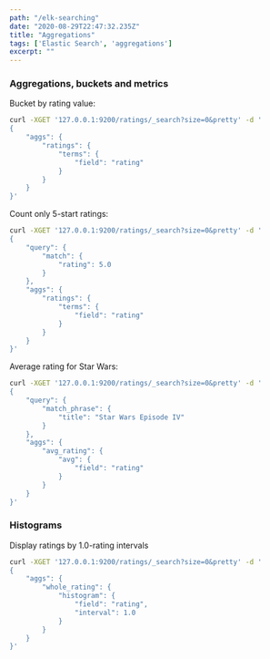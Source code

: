 ```yaml
---
path: "/elk-searching"
date: "2020-08-29T22:47:32.235Z"
title: "Aggregations"
tags: ['Elastic Search', 'aggregations']
excerpt: ""
---
```


### Aggregations, buckets and metrics

Bucket by rating value:

```bash
curl -XGET '127.0.0.1:9200/ratings/_search?size=0&pretty' -d '
{
	"aggs": {
		"ratings": {
			"terms": {
				"field": "rating"
			}
		}
	}
}'
```

Count only 5-start ratings:

```bash
curl -XGET '127.0.0.1:9200/ratings/_search?size=0&pretty' -d '
{
    "query": {
        "match": {
            "rating": 5.0
        }
    },
	"aggs": {
		"ratings": {
			"terms": {
				"field": "rating"
			}
		}
	}
}'
```

Average rating for Star Wars:

```bash
curl -XGET '127.0.0.1:9200/ratings/_search?size=0&pretty' -d '
{
    "query": {
        "match_phrase": {
            "title": "Star Wars Episode IV"
        }
    },
	"aggs": {
		"avg_rating": {
			"avg": {
				"field": "rating"
			}
		}
	}
}'
```

### Histograms

Display ratings by 1.0-rating intervals

```bash
curl -XGET '127.0.0.1:9200/ratings/_search?size=0&pretty' -d '
{
	"aggs": {
		"whole_rating": {
			"histogram": {
				"field": "rating",
                "interval": 1.0
			}
		}
	}
}'
```
